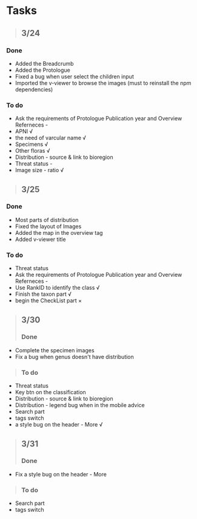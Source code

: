# Tasks
> ## 3/24
### Done
- Added the Breadcrumb 
- Added the Protologue
- Fixed a bug when user select the children input
- Imported the v-viewer to browse the images (must to reinstall the npm dependencies)
### To do
- Ask the requirements of Protologue Publication year and Overview Referneces -
- APNI √
- the need of varcular name √
- Specimens √
- Other floras √
- Distribution - source & link to bioregion
- Threat status - 
- Image size - ratio √
  
> ## 3/25
### Done
- Most parts of distribution 
- Fixed the layout of Images 
- Added the map in the overview tag
- Added v-viewer title
### To do
- Threat status
- Ask the requirements of Protologue Publication year and Overview Referneces -
- Use RankID to identify the class √
- Finish the taxon part √
- begin the CheckList part ×


> ## 3/30
> ### Done
- Complete the specimen images
- Fix a bug when genus doesn't have distribution
> ### To do
- Threat status
- Key btn on the classification 
- Distribution - source & link to bioregion
- Distribution - legend bug when in the mobile advice
- Search part
- tags switch
- a style bug on the header - More √

> ## 3/31
> ### Done
- Fix a style bug on the header - More
> ### To do
- Search part
- tags switch